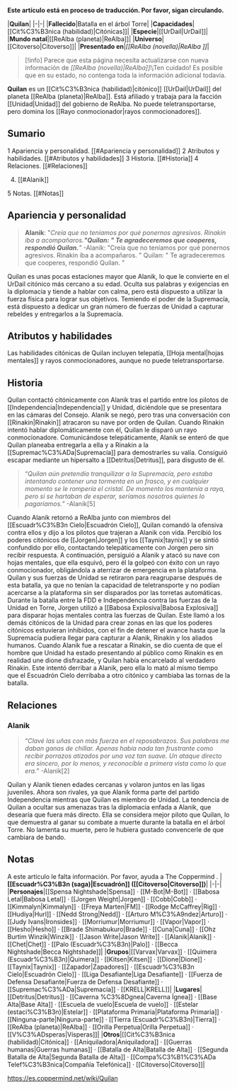 **Este artículo está en proceso de traducción. Por favor, sigan circulando.**


|**Quilan**|
|-|-|
|**Fallecido**|Batalla en el árbol Torre|
|**Capacidades**|[[Cit%C3%B3nica (habilidad)\|Citónicas]]|
|**Especie**|[[UrDail\|UrDail]]|
|**Mundo natal**|[[ReAlba (planeta)\|ReAlba]]|
|**Universo**|[[Citoverso\|Citoverso]]|
|**Presentado en**|*[[ReAlba (novella)\|ReAlba ]]*|

> [!info] Parece que esta página necesita actualizarse con nueva información de *[[ReAlba (novella)\|ReAlba]]*!¡Ten cuidado! Es posible que en su estado, no contenga toda la información adicional todavía.

**Quilan** es un [[Cit%C3%B3nica (habilidad)\|citónico]] [[UrDail\|UrDail]] del planeta [[ReAlba (planeta)\|ReAlba]]. Está afiliado y trabaja para la facción [[Unidad\|Unidad]] del gobierno de ReAlba. No puede teletransportarse, pero domina los [[Rayo conmocionador\|rayos conmocionadores]].

## Sumario

1 Apariencia y personalidad. [[#Apariencia y personalidad]] 
2 Atributos y habilidades. [[#Atributos y habilidades]] 
3 Historia. [[#Historia]] 
4 Relaciones. [[#Relaciones]] 

4. [[#Alanik]] 


5 Notas. [[#Notas]] 


## Apariencia y personalidad
>**Alanik**: "*Creía que no teníamos por qué ponernos agresivos. Rinakin iba a acompañaros.**"***Quilan**: "* Te agradeceremos que cooperes, respondió Quilan.**"*
\-Alanik: "Creía que no teníamos por qué ponernos agresivos. Rinakin iba a acompañaros.
"
Quilan: " Te agradeceremos que cooperes, respondió Quilan.
"


Quilan es unas pocas estaciones mayor que Alanik, lo que le convierte en el UrDail citónico más cercano a su edad. Oculta sus palabras y exigencias en la diplomacia y tiende a hablar con calma, pero está dispuesto a utilizar la fuerza física para lograr sus objetivos. Temiendo el poder de la Supremacía, está dispuesto a dedicar un gran número de fuerzas de Unidad a capturar rebeldes y entregarlos a la Supremacía.

## Atributos y habilidades
Las habilidades citónicas de Quilan incluyen telepatía, [[Hoja mental\|hojas mentales]] y rayos conmocionadores, aunque no puede teletransportarse.

## Historia
Quilan contactó citónicamente con Alanik tras el partido entre los pilotos de [[Independencia\|Independencia]] y Unidad, diciéndole que se presentara en las cámaras del Consejo. Alanik se negó, pero tras una conversación con [[Rinakin\|Rinakin]] atracaron su nave por orden de Quilan. Cuando Rinakin intentó hablar diplomáticamente con él, Quilan le disparó un rayo conmocionadore. Comunicándose telepáticamente, Alanik se enteró de que Quilan planeaba entregarla a ella y a Rinakin a la [[Supremac%C3%ADa\|Supremacía]] para demostrarles su valía. Consiguió escapar mediante un hipersalto a [[Detritus\|Detritus]], para disgusto de él.

>“*Quilan aún pretendía tranquilizar a la Supremacía, pero estaba intentando contener una tormenta en un frasco, y en cualquier momento se le rompería el cristal. De momento los mantenía a raya, pero si se hartaban de esperar, seríamos nosotros quienes lo pagaríamos.*”
\-Alanik[5]

Cuando Alanik retornó a ReAlba junto con miembros del [[Escuadr%C3%B3n Cielo\|Escuadrón Cielo]], Quilan comandó la ofensiva contra ellos y dijo a los pilotos que trajeran a Alanik con vida. Percibió los poderes citónicos de [[Jorgen\|Jorgen]] y los [[Taynix\|taynix]] y se sintió confundido por ello, contactando telepáticamente con Jorgen pero sin recibir respuesta. A continuación, persiguió a Alanik y atacó su nave con hojas mentales, que ella esquivó, pero él la golpeó con éxito con un rayo conmocionador, obligándola a aterrizar de emergencia en la plataforma. Quilan y sus fuerzas de Unidad se retiraron para reagruparse después de esta batalla, ya que no tenían la capacidad de teletransporte y no podían acercarse a la plataforma sin ser disparados por las torretas automáticas.
Durante la batalla entre la FDD e Independencia contra las fuerzas de la Unidad en Torre, Jorgen utilizó a [[Babosa Explosiva\|Babosa Explosiva]] para disparar hojas mentales contra las fuerzas de Quilan. Este llamó a los demás citónicos de la Unidad para crear zonas en las que los poderes citónicos estuvieran inhibidos, con el fin de detener el avance hasta que la Supremacía pudiera llegar para capturar a Alanik, Rinakin y los aliados humanos. Cuando Alanik fue a rescatar a Rinakin, se dio cuenta de que el hombre que Unidad ha estado presentando al público como Rinakin es en realidad une dione disfrazade, y Quilan había encarcelado al verdadero Rinakin. Este intentó derribar a Alanik, pero ella lo mató al mismo tiempo que el Escuadrón Cielo derribaba a otro citónico y cambiaba las tornas de la batalla.

## Relaciones
### Alanik
>“*Clavé las uñas con más fuerza en el reposabrazos. Sus palabras me daban ganas de chillar. Apenas había nada tan frustrante como recibir porrazos atizados por una voz tan suave. Un ataque directo era sincero, por lo menos, y reconocible a primera vista como lo que era.*”
\-Alanik[2]

Quilan y Alanik tienen edades cercanas y volaron juntos en las ligas juveniles. Ahora son rivales, ya que Alanik forma parte del partido Independencia mientras que Quilan es miembro de Unidad. La tendencia de Quilan a ocultar sus amenazas tras la diplomacia enfada a Alanik, que desearía que fuera más directo. Ella se considera mejor piloto que Quilan, lo que demuestra al ganar su combate a muerte durante la batalla en el árbol Torre. No lamenta su muerte, pero le hubiera gustado convencerle de que cambiara de bando.

## Notas

A este artículo le falta información. Por favor, ayuda a The Coppermind .
|**[[Escuadr%C3%B3n (saga)\|Escuadrón]] ([[Citoverso\|Citoverso]])**|
|-|-|
|**Personajes**|[[Spensa Nightshade\|Spensa]] · [[M-Bot\|M-Bot]] · [[Babosa Letal\|Babosa Letal]] · [[Jorgen Weight\|Jorgen]] · [[Cobb\|Cobb]] · [[Kimmalyn\|Kimmalyn]] · [[Freya Marten\|FM]] · [[Rodge McCaffrey\|Rig]] · [[Hudiya\|Hurl]] · [[Nedd Strong\|Nedd]] · [[Arturo M%C3%A9ndez\|Arturo]] · [[Judy Ivans\|Ironsides]] · [[Morriumur\|Morriumur]] · [[Vapor\|Vapor]] · [[Hesho\|Hesho]] · [[Brade Shimabukuro\|Brade]] · [[Cuna\|Cuna]] · [[Ohz Burtim Winzik\|Winzik]] · [[Jason Write\|Jason Write]] · [[Alanik\|Alanik]] · [[Chet\|Chet]] · [[Palo (Escuadr%C3%B3n)\|Palo]] · [[Becca Nightshade\|Becca Nightshade]]|
|**Grupos**|[[Varvax\|Varvax]] · [[Quimera (Escuadr%C3%B3n)\|Quimera]] · [[Kitsen\|Kitsen]] · [[Dione\|Dione]] · [[Taynix\|Taynix]] · [[Zapador\|Zapadores]] · [[Escuadr%C3%B3n Cielo\|Escuadrón Cielo]] · [[Liga Desafiante\|Liga Desafiante]] · [[Fuerza de Defensa Desafiante\|Fuerza de Defensa Desafiante]] · [[Supremac%C3%ADa\|Supremacía]] · [[KRELL\|KRELL]]|
|**Lugares**|[[Detritus\|Detritus]] · [[Caverna %C3%8Dgnea\|Caverna Ígnea]] · [[Base Alta\|Base Alta]] · [[Escuela de vuelo\|Escuela de vuelo]] · [[Estelar (estaci%C3%B3n)\|Estelar]] · [[Plataforma Primaria\|Plataforma Primaria]] · [[Ninguna-parte\|Ninguna-parte]] · [[Tierra (Escuadr%C3%B3n)\|Tierra]] · [[ReAlba (planeta)\|ReAlba]] · [[Orilla Perpetua\|Orilla Perpetua]] · [[V%C3%ADsperas\|Vísperas]]|
|**Otros**|[[Cit%C3%B3nica (habilidad)\|Citónica]] · [[Aniquiladora\|Aniquiladora]] · [[Guerras humanas\|Guerras humanas]] · [[Batalla de Alta\|Batalla de Alta]] · [[Segunda Batalla de Alta\|Segunda Batalla de Alta]] · [[Compa%C3%B1%C3%ADa Telef%C3%B3nica\|Compañía Telefónica]] · [[Citoverso\|Citoverso]]|



https://es.coppermind.net/wiki/Quilan